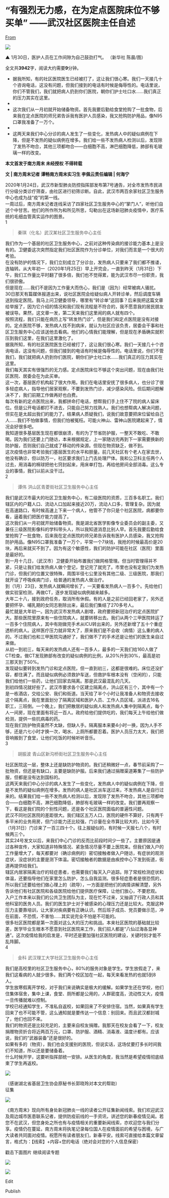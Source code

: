 # “有强烈无力感，在为定点医院床位不够买单” ——武汉社区医院主任自述

[From](https://mp.weixin.qq.com/s/LjZu249MLiz_Fa9dBUFXqA)  

![](https://res.cloudinary.com/dqvsulqdb/image/upload/v1580995557/liw5xr89nvqobv6rjmnd.png)

**▲** 1月30日，医护人员在工作间隙为自己鼓劲打气。 （新华社 陈晨/图）

全文共**3942**字，阅读大约需要**9**分钟。

-   据我所知，有的社区医院医生已经被打了，这让我们很心寒。我们一天接几十个咨询电话，这没有问题，但我们接到的电话有时候是侮辱性的。电话里说，你们不管我们，我们就把病人扔到你们医院，朝你们护士吐口水……我们真正的压力其实在这里。
-
-   这次我们从一月初就开始储备物资。首先我要后勤给食堂抢购了一批食物，后来我在定点医院的师兄弟告诉我有医护人员感染，我又抢购防护用品，像N95口罩我准备了一万个。
-
-   这两天来我们中心分诊的病人发生了一些变化，发热病人中的疑似病例在下降，但是不发热的疑似病例在增多。我们给一些不发热病人检测以后，发现除了发热不吻合，其他三项都吻合——白细胞不高，淋巴细胞降低，肺部有毛玻璃一样的改变。

**本文首发于南方周末 未经授权 不得转载**

**文 | 南方周末记者 谭畅南方周末实习生 李佩云责任编辑 | 何海宁**  

2020年1月24日，武汉市新型肺炎防控指挥部发布第7号通告，对全市发热市民进行分级分类诊疗筛查，由社区进行初筛诊断。自此，武汉市两百余家社区卫生服务中心也成为战“疫”的第一线。  
一周过后，南方周末记者连线采访了四家社区卫生服务中心的“掌门人”，听他们自述个中甘苦。他们的所作所为和所见所思，勾勒出在这场新冠肺炎疫情中，医疗系统的毛细血管真实运作的图景。  
1  

> 秦琪（化名）武汉某社区卫生服务中心主任

我们作为一个基层的社区卫生服务中心，之前对这种传染病的接诊能力基本上是没有的。卫健委这次突然指定我们社区医院作为分诊单位，对我们而言是一个很大的考验。  
在没有防护的情况下，我们立刻成立了分诊台，发热病人只要来了我们都不推诿，连轴转。从大年初一（2020年1月25日）早上开完会，一直到昨天（1月31日）下午，我们工作量比平时翻了很多倍，我们也不觉得累，能为武汉市尽一份职责，我们很骄傲。  
但是现在……我们不是因为工作量大而伤心，我们是（因为）经常被病人骚扰。  
30日那天有篇媒体报道出来，说社区医院会给疑似病人开转诊单，然后调度车辆送到指定医院。我马上问卫健委领导，哪里有“转诊单”这回事？后来我把这篇文章给举报了，因为它介绍的情况和我们现有流程是不符合的，我不愿意我的居民朋友被误导。果然，这文章一发，第二天来我们这里闹的病人就有四个。  
按照流程，我们只能在病历上写“转发热门诊”，但是我们和定点医院是没有对接的。定点医院不够，发热病人找不到病床，就认为社区应该负责，居委会干事和社区卫生服务中心应该送他去看病。他们的心情我们能理解，但是现在矛盾确实就积压到我们这里，在我们这里激化了。  
据我所知，有的社区医院医生已经被打了，这让我们很心寒。我们一天接几十个咨询电话，这没有问题，但我们接到的电话有时候是侮辱性的。电话里说，你们不管我们，我们就把病人扔到你们医院，朝你们护士吐口水……我们真正的压力其实在这里。  
我们每天其实有很强烈的无力感。定点医院床位不够这个突出问题，现在由我们社区医院、居委会在为此买单。  
这一次，基层医疗机构起了很大作用。我们在电话里安抚了很多病人，也分诊了很多轻症病人，指导他们居家观察，不要到发热门诊，减少感染风险。但后期问题解决不了，我们前期工作做再好也白费。  
每次有新的定点医院出来，我都拼命打电话，想帮我们手上住不了院的病人留床位。但是公开电话都打不进去，只能自己努力找熟人。我们也想帮病人解决问题，但实在是太超出我们的能力了。结果病人质疑我们，说我们故意要把床位留给自己人……我们不怕做事情，但我们怕被冤枉。可能火神山、雷神山医院建起来了，情况会好很多吧。  
我知道很多基层医生现在都很崩溃，有的为了节省防护服，一整天不敢吃、不敢喝。因为我们还要上门随访，本来根据规定，上一家随访完再到下一家需要换新的防护服，否则我们自己就成了移动的传染源。但现在物资缺乏，做不到。  
这次疫情也非常考验我们基层医生的水平和胆量。前几天社区有个老人在家去世，他没有确诊，但以防万一，社区要求我们上门去处理尸体。我和公卫科主任两个人过去，用消毒的棉球把他七窍封起来，用床单打包，再给他房间全部消毒。这么专业的事情，我们以前从没干过。  
2  

> 谭伟 洪山区青菱街社区卫生服务中心主任

我们是武汉市最大的社区卫生服务中心，有二级医院的资质，三百多名职工。我们辖区内的户籍人口、流动人口加起来接近20万，流动人口多，管理复杂。因为就在高速路口，有时候高速上下来一个病人，他管不了你只是个社区医院，病都要你看，逼着我们把医疗能力提高了。  
这次我们从一月初就开始储备物资。我是湖北省医学影像专业委员会的副主委，又兼任三级医院影像科的学科带头人，所以我知道消息比别人早。首先我要后勤给食堂抢购了一批食物，后来我在定点医院的师兄弟告诉我有医护人员感染，我又抢购防护用品。像N95口罩我准备了一万个，平常一个7块钱，我抢的时候最高价是20块，再后来就买不到了。因为有这个敏感性，我们的防护可能在社区（医院）里面是最好的。  
到一月十几日，（武汉市）卫健委开始布置我们做网格管理。但当时管理得并不紧，只是让我们给发热病人做个登记，登记完了就完了。市里也没有定我们为发热门诊，但我们的位置又很特殊，周围半径七公里没有其他二级、三级医院，那我们就开设了呼吸疾病门诊，给普通的发热病人做治疗。  
到（1月）23日，发热病人就瞬间增长了，一天要看发热病人一百多个。先给他们做实验室检测，再做CT，逐步发现疑似病例越来越多。  
大年二十八，接到政府任务，取消所有休假。有的人是之前已经回老家了，另外还要把怀孕、哺乳期的女同志剔除出来，最后我们集结了270多号人。  
最忙就是大年初一。因为武汉市发热病人剧增，政府要把新冠治疗的定点医院扩大。那些医院里原来有一些住院病人，就要转移出去。我们从两个三甲医院转运了一百多个住院病人，其中有刚做完手术从ICU转出来的，另外还新增了五十个重症透析的病人。这样医疗压力就非常大了，原来我们是不会收（病情）这么重的病人的。不过我们也和三甲医院沟通好了，我们做不了的手术还是让他们的医生亲自过来做。  
从初一到初三，每天来的发热病人还有一百多人，最多的一天我们给160人做了CT检查。做CT发现肺部有改变的疑似病例的比例，从20%升到30%，最高是初三那天到了50%。  
发现疑似要转到发热门诊和定点医院，但一直到初三，这都是很难的。床位还没扩容，都住满了。而且疑似病例必须救护车送，但救护车根本没有（空闲的），只能我们给他们一些药，让他们回家去隔离。那是武汉最混乱的几天。  
到初四情况就好些了。武汉市要求各个区建立隔离点，洪山区有三个，其中有一个是一栋酒店，交给公安、我们和街道。当天给了半个小时让我准备人和物资去接收这个隔离点，我在里面划分了隔离区域和医护人员、工作人员区域，派进去16名职工，三班倒。一个晚上，我们把散居的疑似病人和发热病人集中到隔离点，每个人一间房，现在里面有将近一百人。政府给他们提供吃的，我们每天上午给他们做检测，提供一些抗病毒的药。  
现在我们防护物资虽然不太缺，但缺人手。隔离服本来要4小时一换，因为人手不够，还是六七小时才换一次，喝水、上厕所都要忍着。医护人员压力太大，我们把音响搬到了食堂，让他们吃饭的时候听听音乐。  
3  

> 胡振波 青山区新沟桥街社区卫生服务中心主任

社区医院这一层，整体上还是缺防护物资的。我们还稍微好一点，春节前采购了一批物资，但还是有缺口，主要是缺防护服。后来我们通过捐赠渠道筹集了一些防护服，但都是没有达到国标的。  
这两天来我们中心分诊的病人发生了一些变化，发热病人中的疑似病例在下降，但是不发热的疑似病例在增多。发热的病人是社区派车送过来，不发热病人是自行过来的。结果我们给一些不发热病人检测以后，发现除了发热不吻合，其他三项都吻合——白细胞不高，淋巴细胞降低，肺部有毛玻璃一样的改变。我们要再观察一下，看这是我们院的个别性问题，还是各个社区医院面临的普遍性问题。  
武汉不同社区医院的差距很大。我们辖区五万人口，医院的硬件不算好，只有两千多平米的业务用房，但门诊能力还比较强，门诊量在全市算比较大的，比如今天（1月31日）门诊来了一百三四十个。往上报疑似的，有时候一天报七八个，有时候两三个。  
其实24号发文以后，来我们中心门诊的反而比前段时间少一些了。主要原因是通过各种宣传，大家知道非特殊情况、紧急情况尽量不要上医院来。但我们做入户的工作量增大了，每天都要对（确诊病例的）密切接触者做入户随访，有症状的观测症状，没症状的主要是测下体温。密切接触者的数据是由疾控中心下发到街道，街道再提供给我们。  
辖区内居家隔离治疗的轻症患者，也需要我们每天入户追踪。除了常规检测症状和体温，还要指导他们在家里怎么防护，怎么自我监测。很多轻症患者是很恐慌的，所以我们还要给他们做心理上的（疏导），一方面是把他们的病情讲解清楚，另外告诉他们有社区医院和各级医院给他们提供医疗保障，让他们放心，不要悲观。  
入户工作本来以我们的公共卫生团队为主，现在忙不过来，又抽调了行政人员和其他科室的医务人员。我们的医生护士对于被感染的心理压力还是比较大。克服这种压力主要靠培训，让大家对疾病要有正确认识。然后班子成员、党员要做示范，冲在前面，不恐慌，不害怕……其实说完全不怕是不可能的。  
很多社区医院都是第一次面对这么大的压力和挑战。本来社区医院的基础就比较差，医学毕业生根本不愿意到社区医院来工作，我们招人都是“八仙过海各显神通”。这次疫情给我的启发是，平时还是要加强社区医院的建设，关键时刻才能不乱阵脚。  
4  

> 金科 武汉理工大学社区卫生服务中心主任

我们是高校里的社区卫生服务中心，80%的服务对象是学生。学生放假走了，来我们这看病的人就少很多。我们两个校区加在一起，每天来看发热的也就5到8人。  
学生放寒假离开学校，对于我们来说确实是极大的缓解。如果学生还在学校，他们住集体宿舍，集中上课，食堂、厕所都是公用的，人群密度高，流动性又大，疫情一旦传播就难以控制。  
学校已经通知学生，不准私自返校，如果回来了不安排住宿。当然，如果真有学生回来了也不可能不管，这么通知就是要传达一个信息：别回来。而且武汉都封城了，他们也回不来。  
我们的物资还是比较充足的，主要来自校友捐赠。我那天在校友会看了一下，校友捐赠物资折合将近两百万元，口罩、防护服、酒精、消毒液、温度计都有。应该说，我们的“武器装备”还是很好的。  
如果有多的（物资），我们也会支援别的医院，但说实话，这场仗要打多长时间我们不知道，所以还是要储备着。  
什么时候开学，这要听指挥部统一安排。从医生的角度，我当然是希望疫情彻底结束了学生再返校。

![](https://res.cloudinary.com/dqvsulqdb/image/upload/v1580995558/pwvtso1piunpbxzmlneq.jpg)

（感谢湖北省基层卫生协会原秘书长郭晓玲对本文的帮助）  
征集  

![](https://res.cloudinary.com/dqvsulqdb/image/upload/v1580995558/p8m181tkoouhdqkikong.png)

《南方周末》现向所有身处新冠肺炎一线的读者公开征集新闻线索。我们欢迎武汉及周边城市医患联系记者，提供防疫前线的一手资讯，讲述您的新春疫情见闻。若您不在武汉，但您身处之所也有与疫情相关的重要新闻线索，亦欢迎您与我们分享。疫情仍在蔓延，南方周末将执笔记录每位国人在疫情面前的希望与困境，与广大读者共同面对疫情。祝愿所有读者朋友们，新春平安。线索可直接给本篇文章留言，格式为：【线索】+内容+您的电话（绝对会对您的个人信息保密）  

戳击下面图片 继续阅读专题  

![](https://res.cloudinary.com/dqvsulqdb/image/upload/v1580995559/hlzcn7wfoep6jdhhh9kw.png)

![](https://res.cloudinary.com/dqvsulqdb/image/upload/v1580995561/f2wvrs6jmfnxjt3ktmzc.jpg)

Edit

Publish
